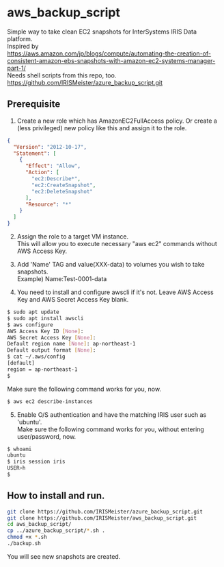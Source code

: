 # aws_backup_script

Simple way to take clean EC2 snapshots for InterSystems IRIS Data platform.  
Inspired by  
https://aws.amazon.com/jp/blogs/compute/automating-the-creation-of-consistent-amazon-ebs-snapshots-with-amazon-ec2-systems-manager-part-1/  
Needs shell scripts from this repo, too.  
https://github.com/IRISMeister/azure_backup_script.git

## Prerequisite

1. Create a new role which has AmazonEC2FullAccess policy.
Or create a (less privileged) new policy like this and assign it to the role.
```json
{
  "Version": "2012-10-17",
  "Statement": [
    {
      "Effect": "Allow",
      "Action": [
        "ec2:Describe*",
        "ec2:CreateSnapshot",
        "ec2:DeleteSnapshot"
      ],
      "Resource": "*"
    }
  ]
}
```

2. Assign the role to a target VM instance.  
This will allow you to execute necessary "aws ec2" commands without AWS Access Key.

3. Add 'Name' TAG and value(XXX-data) to volumes you wish to take snapshots.  
Example) Name:Test-0001-data

4. You need to install and configure awscli if it's not. Leave AWS Access Key and AWS Secret Access Key blank.
```bash
$ sudo apt update
$ sudo apt install awscli
$ aws configure
AWS Access Key ID [None]:
AWS Secret Access Key [None]:
Default region name [None]: ap-northeast-1
Default output format [None]:
$ cat ~/.aws/config
[default]
region = ap-northeast-1
$
```
Make sure the following command works for you, now.
```bash
$ aws ec2 describe-instances
```

5. Enable O/S authentication and have the matching IRIS user such as 'ubuntu'.  
Make sure the following command works for you, without entering user/password, now.
```bash
$ whoami
ubuntu
$ iris session iris
USER>h
$
```

## How to install and run.
```bash
git clone https://github.com/IRISMeister/azure_backup_script.git
git clone https://github.com/IRISMeister/aws_backup_script.git
cd aws_backup_script/
cp ../azure_backup_script/*.sh .
chmod +x *.sh
./backup.sh
```
You will see new snapshots are created.